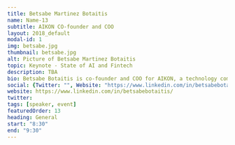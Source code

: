```yaml
---
title: Betsabe Martinez Botaitis
name: Name-13
subtitle: AIKON CO-founder and COO 
layout: 2018_default
modal-id: 1
img: betsabe.jpg
thumbnail: betsabe.jpg
alt: Picture of Betsabe Martinez Botaitis
topic: Keynote - State of AI and Fintech
description: TBA
bio: Betsabe Botaitis is co-founder and COO for AIKON, a technology company serving the decentralized economy. As a leading international fintech expert and an advocate for economic equality worldwide, Betsabe has held various senior positions at renowned and leading-edge organizations including Kueski, Mexico’s largest fintech startup, Lending Club, largest peer to peer lending marketplace, and Citigroup, at Citi Community Development and Financial Inclusion. Today, Betsabe brings her fintech expertise and lifelong mission together as COO of AIKON to launch new technology with the power to dismantle biases from opportunity and innovation worldwide. Betsabe has served on the advisory board at the Nasdaq Entrepreneurial Center, is a fellow for the British America Project and Hipower.
social: {Twitter: "", Website: "https://www.linkedin.com/in/betsabebotaitis/", Linkedin: "https://www.linkedin.com/in/betsabebotaitis/" }
website: https://www.linkedin.com/in/betsabebotaitis/
twitter: 
tags: [speaker, event]
featuredOrder: 13
heading: General
start: "8:30"
end: "9:30"
---
```

